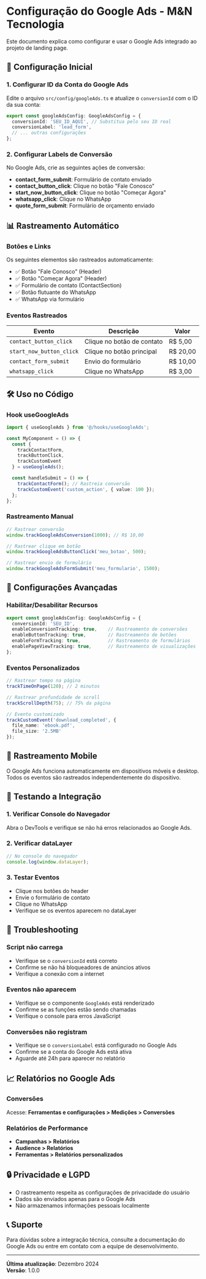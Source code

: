 # Configuração do Google Ads - M&N Tecnologia

Este documento explica como configurar e usar o Google Ads integrado ao projeto de landing page.

## 🚀 Configuração Inicial

### 1. Configurar ID da Conta do Google Ads

Edite o arquivo `src/config/googleAds.ts` e atualize o `conversionId` com o ID da sua conta:

```typescript
export const googleAdsConfig: GoogleAdsConfig = {
  conversionId: 'SEU_ID_AQUI', // Substitua pelo seu ID real
  conversionLabel: 'lead_form',
  // ... outras configurações
};
```

### 2. Configurar Labels de Conversão

No Google Ads, crie as seguintes ações de conversão:

- **contact_form_submit**: Formulário de contato enviado
- **contact_button_click**: Clique no botão "Fale Conosco"
- **start_now_button_click**: Clique no botão "Começar Agora"
- **whatsapp_click**: Clique no WhatsApp
- **quote_form_submit**: Formulário de orçamento enviado

## 📊 Rastreamento Automático

### Botões e Links

Os seguintes elementos são rastreados automaticamente:

- ✅ Botão "Fale Conosco" (Header)
- ✅ Botão "Começar Agora" (Header)
- ✅ Formulário de contato (ContactSection)
- ✅ Botão flutuante do WhatsApp
- ✅ WhatsApp via formulário

### Eventos Rastreados

| Evento | Descrição | Valor |
|--------|-----------|-------|
| `contact_button_click` | Clique no botão de contato | R$ 5,00 |
| `start_now_button_click` | Clique no botão principal | R$ 20,00 |
| `contact_form_submit` | Envio do formulário | R$ 10,00 |
| `whatsapp_click` | Clique no WhatsApp | R$ 3,00 |

## 🛠️ Uso no Código

### Hook useGoogleAds

```typescript
import { useGoogleAds } from '@/hooks/useGoogleAds';

const MyComponent = () => {
  const { 
    trackContactForm, 
    trackButtonClick, 
    trackCustomEvent 
  } = useGoogleAds();

  const handleSubmit = () => {
    trackContactForm(); // Rastreia conversão
    trackCustomEvent('custom_action', { value: 100 });
  };
};
```

### Rastreamento Manual

```typescript
// Rastrear conversão
window.trackGoogleAdsConversion(1000); // R$ 10,00

// Rastrear clique em botão
window.trackGoogleAdsButtonClick('meu_botao', 500);

// Rastrear envio de formulário
window.trackGoogleAdsFormSubmit('meu_formulario', 1500);
```

## 🔧 Configurações Avançadas

### Habilitar/Desabilitar Recursos

```typescript
export const googleAdsConfig: GoogleAdsConfig = {
  conversionId: 'SEU_ID',
  enableConversionTracking: true,    // Rastreamento de conversões
  enableButtonTracking: true,        // Rastreamento de botões
  enableFormTracking: true,          // Rastreamento de formulários
  enablePageViewTracking: true,      // Rastreamento de visualizações
};
```

### Eventos Personalizados

```typescript
// Rastrear tempo na página
trackTimeOnPage(120); // 2 minutos

// Rastrear profundidade de scroll
trackScrollDepth(75); // 75% da página

// Evento customizado
trackCustomEvent('download_completed', {
  file_name: 'ebook.pdf',
  file_size: '2.5MB'
});
```

## 📱 Rastreamento Mobile

O Google Ads funciona automaticamente em dispositivos móveis e desktop. Todos os eventos são rastreados independentemente do dispositivo.

## 🧪 Testando a Integração

### 1. Verificar Console do Navegador

Abra o DevTools e verifique se não há erros relacionados ao Google Ads.

### 2. Verificar dataLayer

```javascript
// No console do navegador
console.log(window.dataLayer);
```

### 3. Testar Eventos

- Clique nos botões do header
- Envie o formulário de contato
- Clique no WhatsApp
- Verifique se os eventos aparecem no dataLayer

## 🚨 Troubleshooting

### Script não carrega

- Verifique se o `conversionId` está correto
- Confirme se não há bloqueadores de anúncios ativos
- Verifique a conexão com a internet

### Eventos não aparecem

- Verifique se o componente `GoogleAds` está renderizado
- Confirme se as funções estão sendo chamadas
- Verifique o console para erros JavaScript

### Conversões não registram

- Verifique se o `conversionLabel` está configurado no Google Ads
- Confirme se a conta do Google Ads está ativa
- Aguarde até 24h para aparecer no relatório

## 📈 Relatórios no Google Ads

### Conversões

Acesse: **Ferramentas e configurações > Medições > Conversões**

### Relatórios de Performance

- **Campanhas > Relatórios**
- **Audience > Relatórios**
- **Ferramentas > Relatórios personalizados**

## 🔒 Privacidade e LGPD

- O rastreamento respeita as configurações de privacidade do usuário
- Dados são enviados apenas para o Google Ads
- Não armazenamos informações pessoais localmente

## 📞 Suporte

Para dúvidas sobre a integração técnica, consulte a documentação do Google Ads ou entre em contato com a equipe de desenvolvimento.

---

**Última atualização**: Dezembro 2024  
**Versão**: 1.0.0
